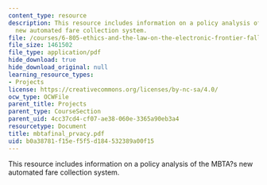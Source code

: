 ```yaml
---
content_type: resource
description: This resource includes information on a policy analysis of the MBTA?s
  new automated fare collection system.
file: /courses/6-805-ethics-and-the-law-on-the-electronic-frontier-fall-2005/b0a38781f15ef5f5d184532389a00f15_mbtafinal_prvacy.pdf
file_size: 1461502
file_type: application/pdf
hide_download: true
hide_download_original: null
learning_resource_types:
- Projects
license: https://creativecommons.org/licenses/by-nc-sa/4.0/
ocw_type: OCWFile
parent_title: Projects
parent_type: CourseSection
parent_uid: 4cc37cd4-cf07-ae38-060e-3365a90eb3a4
resourcetype: Document
title: mbtafinal_prvacy.pdf
uid: b0a38781-f15e-f5f5-d184-532389a00f15
---
```

This resource includes information on a policy analysis of the MBTA?s new automated fare collection system.